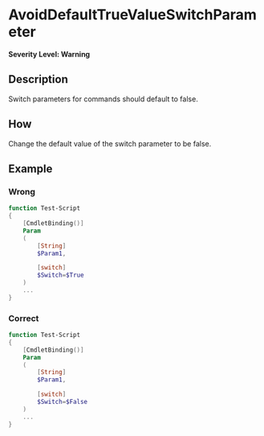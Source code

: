 # AvoidDefaultTrueValueSwitchParameter
**Severity Level: Warning**

## Description
Switch parameters for commands should default to false.

## How
Change the default value of the switch parameter to be false.

## Example
### Wrong
``` PowerShell
function Test-Script
{
    [CmdletBinding()]
    Param
    (
        [String]
        $Param1,

        [switch]
        $Switch=$True
    )
    ...
}
```

### Correct
``` PowerShell
function Test-Script
{
    [CmdletBinding()]
    Param
    (
        [String]
        $Param1,

        [switch]
        $Switch=$False
    )
    ...
}
```
